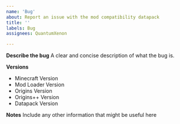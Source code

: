 ```yaml
---
name: 'Bug'
about: Report an issue with the mod compatibility datapack
title: ''
labels: Bug
assignees: QuantumXenon

---
```


**Describe the bug**
A clear and concise description of what the bug is.

**Versions**
- Minecraft Version
- Mod Loader Version
- Origins Version
- Origins++ Version
- Datapack Version

**Notes**
Include any other information that might be useful here
